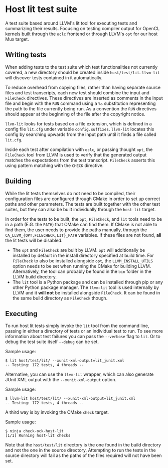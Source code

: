 # Host lit test suite

A test suite based around LLVM's lit tool for executing tests and summarizing
their results. Focusing on testing compiler output for OpenCL kernels built
through the `oclc` frontend or through LLVM's `opt` for our host Mux target.

## Writing tests

When adding tests to the test suite which test functionalities not currently
covered, a new directory should be created inside `host/test/lit`. `llvm-lit`
will discover tests contained in it automatically.

To reduce overhead from copying files, rather than having separate source files
and test transcripts, each new test should combine the input and `FileCheck`
directives. These directives are inserted as comments in the input file and
begin with the `RUN` command using a `%s` substitution representing the path to
the file currently being run. As a convention the `RUN` directives should appear
at the beginning of the file after the copyright notice.

`llvm-lit` looks for tests based on a file extension, which is defined in a
config file `lit.cfg` under variable `config.suffixes`. `llvm-lit` locates this
config by searching upwards from the input path until it finds a file called
`lit.cfg`.

Inside each test after compilation with `oclc`, or passing thought `opt`, the
`FileCheck` tool from LLVM is used to verify that the generated output matches
the expectations from the test transcript. `FileCheck` asserts this using
pattern matching with the `CHECK` directive.

## Building

While the lit tests themselves do not need to be compiled, their configuration
files are configured through CMake in order to set up correct paths and other
parameters. The tests are built together with the other test suites, but they
can also be built individually through the `host-lit` target.

In order for the tests to be built, the `opt`, `FileCheck`, and `lit` tools need
to be in a path (E.G. the `PATH`) that CMake can find them. If CMake is not able
to find them, the user needs to provide the paths manually, through the
`CA_LLVM_{OPT,FILECHECK,LIT}_PATH` variables. If these files are not found,
**all** the lit tests will be disabled.

* The `opt` and `FileCheck` are built by LLVM. `opt` will additionally be
  installed by default in the install directory specified at build time. For
  `FileCheck` to also be installed alongside `opt`, the `LLVM_INSTALL_UTILS`
  option needs to be set when running the CMake for building LLVM.
  Alternatively, the tool can probably be found in the `bin` folder in the LLVM
  build directory.
* The `lit` tool is a Python package and can be installed through pip or any
  other Python package manager. The `llvm-lit` tool is used internally by LLVM
  and it **will not** be installed alongside `FileCheck`. It can be found in the
  same build directory as `FileCheck` though.

## Executing

To run host lit tests simply invoke the `lit` tool from the command line,
passing in either a directory of tests or an individual test to run. To see more
information about test failures you can pass the `--verbose` flag to `lit`. Or
to debug the test suite itself `--debug` can be set.

Sample usage:

```console
$ lit host/test/lit/ --xunit-xml-output=lit_junit.xml
-- Testing: 172 tests, 4 threads --
```

Alternative, you can use the `llvm-lit` wrapper, which can also generate JUnit
XML output with the `--xunit-xml-output` option.

Sample usage:

```console
$ llvm-lit host/test/lit/ --xunit-xml-output=lit_junit.xml
-- Testing: 172 tests, 4 threads --
```

A third way is by invoking the CMake `check` target.

Sample usage:

```console
$ ninja check-ock-host-lit
[1/1] Running host-lit checks
```

Note that the `host/test/lit` directory is the one found in the build directory
and not the one in the source directory. Attempting to run the tests in the
source directory will fail as the paths of the files required will not have been
set.
